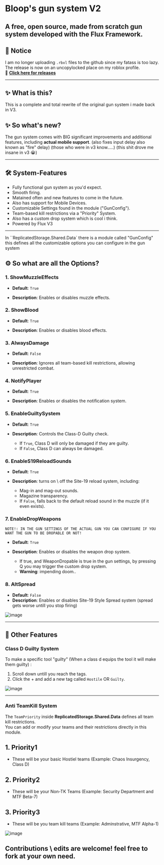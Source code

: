 # Bloop's gun system V2

## A free, open source, made from scratch gun system developed with the Flux Framework.

## 🚨 Notice
I am no longer uploading `.rbxl` files to the github since my fatass is too lazy. The release is now on an uncopylocked place on my roblox profile.  
🔗 **[Click here for releases](https://www.roblox.com/games/95481417748754/new-gun-system-test)**  

---

## ✨ What is this?
This is a complete and total rewrite of the original gun system i made back in V3.

## ✨ So what's new?
The gun system comes with BIG significant improvements and additional features, including **actual mobile support**. (also fixes input delay also known as "fire" delay) (those who were in v3 know.....) (this shit drove me insane in v3 😭)

---

## 🛠️ System-Features

- Fully functional gun system as you'd expect.
- Smooth firing.
- Matained often and new features to come in the future.
- Also has support for Mobile Devices.  
- Customizable Settings found in the module ("GunConfig").  
- Team-based kill restrictions via a "Priority" System.
- Also has a custom drop system which is cool i think.
- Powered by Flux V3

---
In ``ReplicatedStorage.Shared.Data` there is a module called "GunConfig" this defines all the customizable options you can configure in the gun system

## ⚙️ So what are all the Options?

### 1. **ShowMuzzleEffects**  
- **Default**: `True`
  
- **Description**: Enables or disables muzzle effects.  

### 2. **ShowBlood**  
- **Default**: `True`
  
- **Description**: Enables or disables blood effects.  

### 3. **AlwaysDamage**  
- **Default**: `False`
  
- **Description**: Ignores all team-based kill restrictions, allowing unrestricted combat.  

### 4. **NotifyPlayer**  
- **Default**: `True`
  
- **Description**: Enables or disables the notification system.  

### 5. **EnableGuiltySystem**  
- **Default**: `True`

- **Description**: Controls the Class-D Guilty check.
  
  - If `True`, Class D will only be damaged if they are guilty.  
  - If `False`, Class D can always be damaged.  

### 6. **EnableS19ReloadSounds**  
- **Default**: `True`
  
- **Description**: turns on \ off the Site-19 reload system, including:
  - Mag-in and mag-out sounds.  
  - Magazine transparency.  
  - If `False`, falls back to the default reload sound in the muzzle (if it even exists).  

### 7. **EnableDropWeapons**  
 `NOTE!: IN THE GUN SETTINGS OF THE ACTUAL GUN YOU CAN CONFIGURE IF YOU WANT THE GUN TO BE DROPABLE OR NOT! `
 
- **Default**: `True`
  
- **Description**: Enables or disables the weapon drop system.
  - If true, and  WeaponDropable is true in the gun settings, by pressing Q you may trigger the custom drop system.
  - **Warning**: impending doom..

### 8. AltSpread
- **Default**: `False`
- **Description**: Enables or disables Site-19 Style Spread system (spread gets worse untill you stop firing)


![image](https://github.com/user-attachments/assets/851defcd-5e55-4584-a14b-48a790e0d774)

---

## 🧩 Other Features

### Class D Guilty System
To make a specific tool "guilty" (When a class d equips the tool it will make them guilty) :  
1. Scroll down untill you reach the tags.  
2. Click the + and add a new tag called `Hostile` OR `Guilty`.  

![image](https://github.com/user-attachments/assets/7540d4df-3237-4059-ab8d-8713d02546cb)


---

### Anti TeamKill System
The `TeamPriority` inside **ReplicatedStorage.Shared.Data** defines all team kill restrictions.  
You can add or modify your teams and their restrictions directly in this module.  

## 1. Priority1
- These will be your basic Hostiel teams (Example: Chaos Insurgency, Class D)

## 2. Priority2
- These will be your Non-TK Teams (Example: Security Department and MTF Beta-7)

## 3. Priority3
- These will be you team kill teams (Example: Adminstrative, MTF Alpha-1)
  
![image](https://github.com/user-attachments/assets/63795e72-1a39-4765-a339-1abf6e1195fe)


Contributions \ edits are welcome! feel free to fork at your own need.
---
